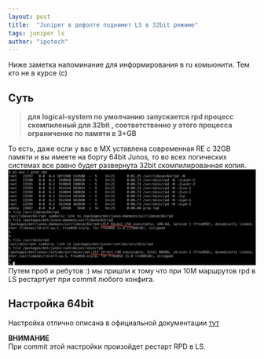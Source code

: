 ```yaml
---
layout: post
title:  "Juniper в дефолте поднимет LS в 32bit режиме"
tags: juniper ls
author: "ipotech"
---
```


Ниже заметка напоминание для информирования в ru комьюнити. Тем кто не в курсе (с)

## Суть
> **для logical-system по умолчанию запускается rpd процесс скомпиленый для 32bit , соответственно у этого процесса ограничение по памяти в 3+GB**

То есть, даже если у вас в MX уставлена современная RE с 32GB памяти и вы имеете на борту 64bit Junos, то во всех логических системах все равно будет развернута 32bit скомпилированная копия.
![32-64-bit](/images/32-64-bit-juniper.jpg)
Путем проб и ребутов :) мы пришли к тому что при 10М маршрутов rpd в LS рестартует при commit любого конфига.
## Настройка 64bit
Настройка отлично описана в официальной документации [тут](https://www.juniper.net/documentation/en_US/junos/topics/reference/configuration-statement/routing-edit-system-processes.html)

**ВНИМАНИЕ**</br>
При commit этой настройки произойдет рестарт RPD в LS.
